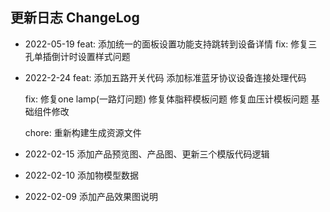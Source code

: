## 更新日志 ChangeLog

- 2022-05-19
  feat:
    添加统一的面板设置功能支持跳转到设备详情
  fix:
    修复三孔单插倒计时设置样式问题

- 2022-2-24
  feat:
  添加五路开关代码
  添加标准蓝牙协议设备连接处理代码

  fix:
  修复one lamp(一路灯问题)
  修复体脂秤模板问题
  修复血压计模板问题
  基础组件修改

  chore:
  重新构建生成资源文件

- 2022-02-15 
  添加产品预览图、产品图、更新三个模版代码逻辑

- 2022-02-10
  添加物模型数据

- 2022-02-09
  添加产品效果图说明